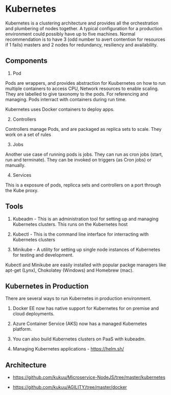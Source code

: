 # Kubernetes

Kubernetes is a clustering architecture and provides all the orchestration and plumbering of nodes together. A typical configuration for a production environment could possibly have up to five machines.
Normal recommendation is to have 3 (odd number to avert contention for resources if 1 fails) masters and 2 nodes for redundancy, resiliency and availability.

## Components

1. Pod  
 
Pods are wrappers, and provides abstraction for Kuubernetes on how to run  multiple containers to access CPU, Network resources to enable scaling. 
They are labelled to give  taxonomy to the pods. For referencing and managing. Pods interract with containers during run time.

Kubernetes uses Docker containers to deploy apps.

2. Controllers

Controllers manage Pods, and are packaged as replica sets to scale. They work on a set of rules

3. Jobs

Another use case of running pods is jobs. They can run as cron jobs (start, run and terminate). They can be invoked on triggers (as Cron jobs) or manually.

4. Services

This is a exposure of pods, replicca sets and controllers on a port through the Kube proxy.


## Tools 

1. Kubeadm  - This is an administration tool for setting up and managing Kubernetes clusters. This runs on the Kubernetes host

2. Kubectl - This is the command line interface for interracting with Kubernetes clusters

3. Minikube - A utility for setting up single node instances of Kubernetes for testing and development.


Kubectl and Minikube are easily installed with popular packge managers like apt-get (Lynx), Chokolatey (Windows) and Homebrew (mac). 


## Kubernetes in Production 

There are several ways to run Kubernetes in production environment.

1. Docker EE now has native support for Kubernetes for on premise and cloud deployments.

2. Azure Container Service (AKS) now has a managed Kubernetes platform.

3. You can also build  Kubernetes clusters on PaaS with kubeadm.

4. Managing Kubernetes applications - https://helm.sh/

## Architecture 

- https://github.com/kukuu/Microservice-NodeJS/tree/master/kubernetes 

- https://github.com/kukuu/AGILITY/tree/master/docker

